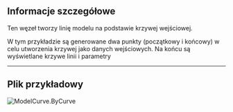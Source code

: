 ## Informacje szczegółowe
Ten węzeł tworzy linię modelu na podstawie krzywej wejściowej.

W tym przykładzie są generowane dwa punkty (początkowy i końcowy) w celu utworzenia krzywej jako danych wejściowych. Na końcu są wyświetlane krzywe linii i parametry

___
## Plik przykładowy

![ModelCurve.ByCurve](./Revit.Elements.ModelCurve.ByCurve_img.jpg)
